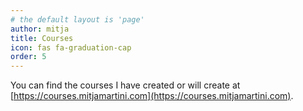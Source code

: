 ```yaml
---
# the default layout is 'page'
author: mitja
title: Courses
icon: fas fa-graduation-cap
order: 5
---
```


You can find the courses I have created or will create at [https://courses.mitjamartini.com](https://courses.mitjamartini.com).
